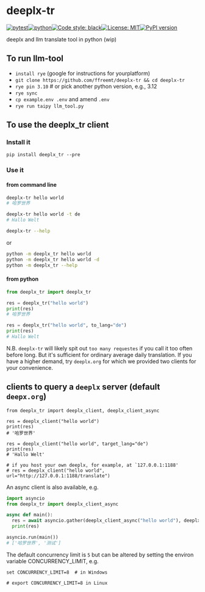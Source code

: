 # deeplx-tr
[![pytest](https://github.com/ffreemt/deeplx-tr/actions/workflows/routine-tests.yml/badge.svg)](https://github.com/ffreemt/deeplx-tr/actions)[![python](https://img.shields.io/static/v1?label=python+&message=3.8%2B&color=blue)](https://www.python.org/downloads/)[![Code style: black](https://img.shields.io/badge/code%20style-black-000000.svg)](https://github.com/psf/black)[![License: MIT](https://img.shields.io/badge/License-MIT-yellow.svg)](https://opensource.org/licenses/MIT)[![PyPI version](https://badge.fury.io/py/deeplx_tr.svg)](https://badge.fury.io/py/deeplx_tr)

deeplx and llm translate tool in python (wip)

## To run llm-tool
* `install rye` (google for instructions for yourplatform)
* `git clone https://github.com/ffreemt/deeplx-tr && cd deeplx-tr`
* `rye pin 3.10`  # or pick another python version, e.g., 3.12
* `rye sync`
* `cp example.env .env` and amend `.env`
* `rye run taipy llm_tool.py`

## To use the deeplx_tr client
### Install it

```shell
pip install deeplx_tr --pre
```

### Use it

#### from command line
```bash
deeplx-tr hello world
# 哈罗世界

deeplx-tr hello world -t de
# Hallo Welt

deeplx-tr --help
```
or
```bash
python -m deeplx_tr hello world
python -m deeplx_tr hello world -d
python -m deeplx_tr --help
```
#### from python
```python
from deeplx_tr import deeplx_tr

res = deeplx_tr("hello world")
print(res)
# 哈罗世界

res = deeplx_tr("hello world", to_lang="de")
print(res)
# Hallo Welt
```
N.B. `deeplx-tr` will likely spit out `too many requestes` if you call it too often before long. But it's sufficient for ordinary average daily translation.
If you have a higher demand, try `deeplx.org` for which we provided two clients for your convenience.

## clients to query a `deeplx` server (default `deepx.org`)
```
from deeplx_tr import deeplx_client, deeplx_client_async

res = deeplx_client("hello world")
print(res)
# '哈罗世界'

res = deeplx_client("hello world", target_lang="de")
print(res)
# 'Hallo Welt'

# if you host your own deeplx, for example, at `127.0.0.1:1188'
# res = deeplx_client("hello world", url="http://127.0.0.1:1188/translate")
```

An async client is also available, e.g.
```python
import asyncio
from deeplx_tr import deeplx_client_async

async def main():
  res = await asyncio.gather(deeplx_client_async("hello world"), deeplx_client_async("test"))
  print(res)

asyncio.run(main())
# ['哈罗世界', '测试']
```
The default concurrency limit is `5` but can be altered by setting the environ variable CONCURRENCY_LIMIT, e.g.
```
set CONCURRENCY_LIMIT=8  # in Windows

# export CONCURRENCY_LIMIT=8 in Linux
```
